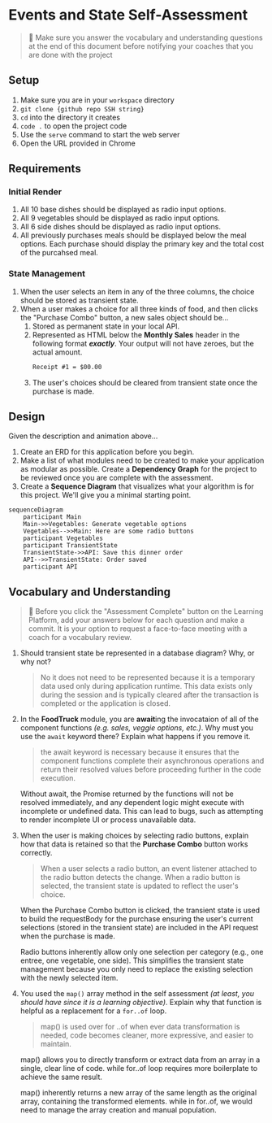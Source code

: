 # Events and State Self-Assessment

> 🧨 Make sure you answer the vocabulary and understanding questions at the end of this document before notifying your coaches that you are done with the project

## Setup

1. Make sure you are in your `workspace` directory
1. `git clone {github repo SSH string}`
1. `cd` into the directory it creates
1. `code .` to open the project code
1. Use the `serve` command to start the web server
1. Open the URL provided in Chrome

## Requirements

### Initial Render

1. All 10 base dishes should be displayed as radio input options.
1. All 9 vegetables should be displayed as radio input options.
1. All 6 side dishes should be displayed as radio input options.
1. All previously purchases meals should be displayed below the meal options. Each purchase should display the primary key and the total cost of the purcahsed meal.

### State Management

1. When the user selects an item in any of the three columns, the choice should be stored as transient state.
1. When a user makes a choice for all three kinds of food, and then clicks the "Purchase Combo" button, a new sales object should be...
    1. Stored as permanent state in your local API.
    1. Represented as HTML below the **Monthly Sales** header in the following format **_exactly_**. Your output will not have zeroes, but the actual amount.
        ```html
        Receipt #1 = $00.00
        ```
   1. The user's choices should be cleared from transient state once the purchase is made.

## Design

Given the description and animation above...

1. Create an ERD for this application before you begin.
1. Make a list of what modules need to be created to make your application as modular as possible. Create a **Dependency Graph** for the project to be reviewed once you are complete with the assessment.
1. Create a **Sequence Diagram** that visualizes what your algorithm is for this project. We'll give you a minimal starting point.

```mermaid
sequenceDiagram
    participant Main
    Main->>Vegetables: Generate vegetable options
    Vegetables-->>Main: Here are some radio buttons
    participant Vegetables
    participant TransientState
    TransientState->>API: Save this dinner order
    API-->>TransientState: Order saved
    participant API
```

## Vocabulary and Understanding

> 🧨 Before you click the "Assessment Complete" button on the Learning Platform, add your answers below for each question and make a commit. It is your option to request a face-to-face meeting with a coach for a vocabulary review.

1. Should transient state be represented in a database diagram? Why, or why not?
   > No it does not need to be represented because it is a temporary data used only during application runtime. This data exists only during the session and is typically cleared after the transaction is completed or the application is closed.
2. In the **FoodTruck** module, you are **await**ing the invocataion of all of the component functions _(e.g. sales, veggie options, etc.)_. Why must you use the `await` keyword there? Explain what happens if you remove it.
   > the await keyword is necessary because it ensures that the component functions  complete their asynchronous operations and return their resolved values before proceeding further in the code execution.

   Without await, the Promise returned by the functions will not be resolved immediately, and any dependent logic might execute with incomplete or undefined data. This can lead to bugs, such as attempting to render incomplete UI or process unavailable data.

3. When the user is making choices by selecting radio buttons, explain how that data is retained so that the **Purchase Combo** button works correctly.
   > When a user selects a radio button, an event listener attached to the radio button detects the change.
   When a radio button is selected, the transient state is updated to reflect the user's choice.

   When the Purchase Combo button is clicked, the transient state is used to build the requestBody for the purchase ensuring the user's current selections (stored in the transient state) are included in the API request when the purchase is made.

   Radio buttons inherently allow only one selection per category (e.g., one entree, one vegetable, one side). This simplifies the transient state management because you only need to replace the existing selection with the newly selected item.

4. You used the `map()` array method in the self assessment _(at least, you should have since it is a learning objective)_. Explain why that function is helpful as a replacement for a `for..of` loop.
   > map() is used over for ..of when ever data transformation is needed, code becomes cleaner, more expressive, and easier to maintain.

   map() allows you to directly transform or extract data from an array in a single, clear line of code. while for..of loop requires more boilerplate to achieve the same result.
    
    map() inherently returns a new array of the same length as the original array, containing the transformed elements. while in for..of,  we would need to manage the array creation and manual population.

